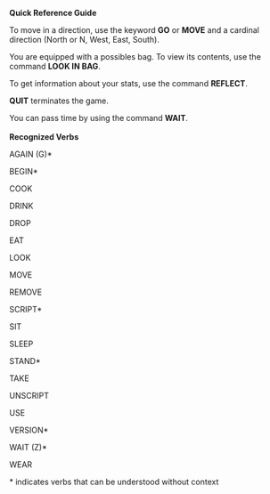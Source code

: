 
**Quick Reference Guide**

To move in a direction, use the keyword  **GO** or **MOVE** and a cardinal direction (North or N, West, East, South). 

You are equipped with a possibles bag. To view its contents, use the command **LOOK IN BAG**.

To get information about your stats, use the command **REFLECT**.

**QUIT** terminates the game.

You can pass time by using the command **WAIT**. <br><br>
**Recognized Verbs**

AGAIN (G)*

BEGIN*

COOK

DRINK

DROP

EAT

LOOK

MOVE

REMOVE

SCRIPT*

SIT

SLEEP

STAND*

TAKE

UNSCRIPT

USE

VERSION*

WAIT (Z)*

WEAR

\* indicates verbs that can be understood without context